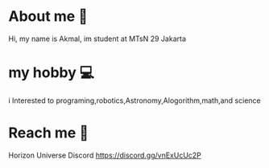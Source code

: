 About me 🤵
=============================
Hi, my name is Akmal,
im student at MTsN 29 Jakarta

my hobby 💻
==============================
i Interested to programing,robotics,Astronomy,Alogorithm,math,and science

Reach me 🔗
==============================
Horizon Universe Discord
https://discord.gg/vnExUcUc2P
